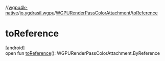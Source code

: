 //[wgpu4k-native](../../../index.md)/[io.ygdrasil.wgpu](../index.md)/[WGPURenderPassColorAttachment](index.md)/[toReference](to-reference.md)

# toReference

[android]\
open fun [toReference](to-reference.md)(): WGPURenderPassColorAttachment.ByReference